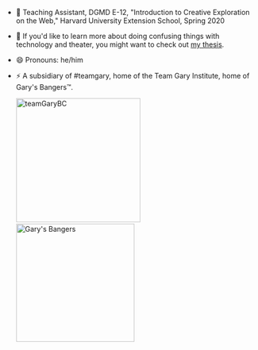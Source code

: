 
<!--
**team-epk/team-epk** is a ✨ _special_ ✨ repository because its `README.md` (this file) appears on your GitHub profile.

Here are some ideas to get you started:

- 🔭 I’m currently working on ...
- 🌱 I’m currently learning ...
- 👯 I’m looking to collaborate on ...
- 🤔 I’m looking for help with ...
- 💬 Ask me about ...
- 📫 How to reach me: ...
- 😄 Pronouns: ...
- ⚡ Fun fact: ...-->

- 🔭 Teaching Assistant, DGMD E-12, "Introduction to Creative Exploration on the Web," Harvard University Extension School, Spring 2020
- 💬 If you'd like to learn more about doing confusing things with technology and theater, you might want to check out [my thesis](https://dash.harvard.edu/handle/1/42004081).
- 😄 Pronouns: he/him
- ⚡ A subsidiary of #teamgary, home of the Team Gary Institute, home of Gary's Bangers™.
  
  <img width="250" alt="teamGaryBC" src="https://user-images.githubusercontent.com/25535766/148713997-d950f01d-5d29-42ea-a111-bdc63e4e547c.png">&nbsp;&nbsp;&nbsp;&nbsp;&nbsp;<img width="238" alt="Gary's Bangers" src="https://user-images.githubusercontent.com/25535766/148714530-da7a21e1-5851-4e73-b38b-12bc11c69620.jpg">
